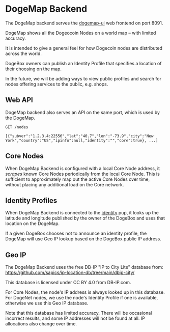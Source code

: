 # DogeMap Backend

The DogeMap backend serves the [dogemap-ui](https://github.com/dogeorg/dogemap-ui)
web frontend on port 8091.

DogeMap shows all the Dogeocoin Nodes on a world map – with limited accuracy.

It is intended to give a general feel for how Dogecoin nodes are distributed
across the world.

DogeBox owners can publish an Identity Profile that specifies a location of
their choosing on the map.

In the future, we will be adding ways to view public profiles and search for
nodes offering services to the public, e.g. shops.

## Web API

DogeMap backend also serves an API on the same port, which is used by the DogeMap.

```
GET /nodes

[{"subver":"1.2.3.4:22556","lat":"40.7","lon":"-73.9","city":"New York","country":"US","ipinfo":null,"identity":"","core":true}, ...]
```

## Core Nodes

When DogeMap Backend is configured with a local Core Node address, it
*scrapes* known Core Nodes periodically from the local Core Node.
This is sufficient to approximately map out the active Core Nodes
over time, without placing any additional load on the Core network.

## Identity Profiles

When DogeMap Backend is connected to the [identity](https://github.com/dogeorg/identity)
pup, it looks up the latitude and longitude published by the owner of the DogeBox and
uses that location on the DogeMap.

If a given DogeBox chooses not to announce an identity profile, the
DogeMap will use Geo IP lookup based on the DogeBox public IP address.

## Geo IP

The DogeMap Backend uses the free DB-IP "IP to City Lite" database from:
https://github.com/sapics/ip-location-db/tree/main/dbip-city/

This database is licensed under CC BY 4.0 from DB-IP.com.

For Core Nodes, the node's IP address is always looked up in this database.
For DogeNet nodes, we use the node's Identity Profile if one is available,
otherwise we use this Geo IP database.

Note that this database has limited accuracy. There will be occasional
incorrect results, and some IP addresses will not be found at all.
IP allocations also change over time.
